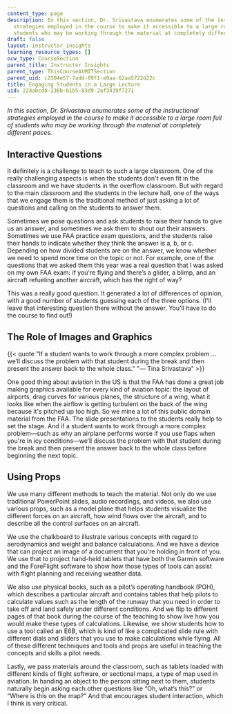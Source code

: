 ```yaml
---
content_type: page
description: In this section, Dr. Srivastava enumerates some of the instructional
  strategies employed in the course to make it accessible to a large room full of
  students who may be working through the material at completely different paces.
draft: false
layout: instructor_insights
learning_resource_types: []
ocw_type: CourseSection
parent_title: Instructor Insights
parent_type: ThisCourseAtMITSection
parent_uid: c2504e57-7add-89f1-e0aa-62aa5722d22c
title: Engaging Students in a Large Lecture
uid: 224abcd0-236b-b1b5-83d9-2af3439f7271
---
```

_In this section, Dr. Srivastava enumerates some of the instructional strategies employed in the course_ _to make it accessible to a large room full of students who may be working through the material at completely different paces._

## Interactive Questions

It definitely is a challenge to teach to such a large classroom. One of the really challenging aspects is when the students don't even fit in the classroom and we have students in the overflow classroom. But with regard to the main classroom and the students in the lecture hall, one of the ways that we engage them is the traditional method of just asking a lot of questions and calling on the students to answer them.

Sometimes we pose questions and ask students to raise their hands to give us an answer, and sometimes we ask them to shout out their answers. Sometimes we use FAA practice exam questions, and the students raise their hands to indicate whether they think the answer is a, b, or c. Depending on how divided students are on the answer, we know whether we need to spend more time on the topic or not. For example, one of the questions that we asked them this year was a real question that I was asked on my own FAA exam: if you're flying and there’s a glider, a blimp, and an aircraft refueling another aircraft, which has the right of way?

This was a really good question. It generated a lot of differences of opinion, with a good number of students guessing each of the three options. (I'll leave that interesting question there without the answer. You'll have to do the course to find out!)

## The Role of Images and Graphics

{{< quote "If a student wants to work through a more complex problem … we’ll discuss the problem with that student during the break and then present the answer back to the whole class." "— Tina Srivastava" >}}

One good thing about aviation in the US is that the FAA has done a great job making graphics available for every kind of aviation topic: the layout of airports, drag curves for various planes, the structure of a wing, what it looks like when the airflow is getting turbulent on the back of the wing because it's pitched up too high. So we mine a lot of this public domain material from the FAA. The slide presentations to the students really help to set the stage. And if a student wants to work through a more complex problem—such as why an airplane performs worse if you use flaps when you're in icy conditions—we’ll discuss the problem with that student during the break and then present the answer back to the whole class before beginning the next topic.

## Using Props

We use many different methods to teach the material. Not only do we use traditional PowerPoint slides, audio recordings, and videos, we also use various props, such as a model plane that helps students visualize the different forces on an aircraft, how wind flows over the aircraft, and to describe all the control surfaces on an aircraft.

We use the chalkboard to illustrate various concepts with regard to aerodynamics and weight and balance calculations. And we have a device that can project an image of a document that you're holding in front of you. We use that to project hand-held tablets that have both the Garmin software and the ForeFlight software to show how those types of tools can assist with flight planning and receiving weather data.

We also use physical books, such as a pilot’s operating handbook (POH), which describes a particular aircraft and contains tables that help pilots to calculate values such as the length of the runway that you need in order to take off and land safely under different conditions. And we flip to different pages of that book during the course of the teaching to show live how you would make these types of calculations. Likewise, we show students how to use a tool called an E6B, which is kind of like a complicated slide rule with different dials and sliders that you use to make calculations while flying. All of these different techniques and tools and props are useful in teaching the concepts and skills a pilot needs.

Lastly, we pass materials around the classroom, such as tablets loaded with different kinds of flight software, or sectional maps, a type of map used in aviation. In handing an object to the person sitting next to them, students naturally begin asking each other questions like “Oh, what’s this?” or “Where is this on the map?” And that encourages student interaction, which I think is very critical.